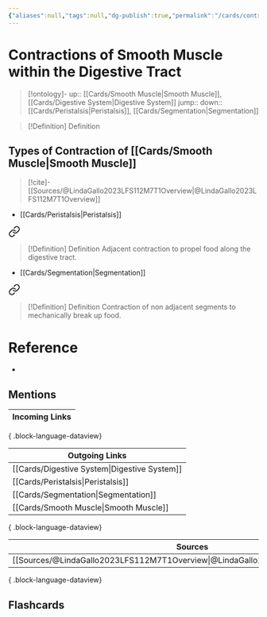 ```yaml
---
{"aliases":null,"tags":null,"dg-publish":true,"permalink":"/cards/contractions-of-smooth-muscle-within-the-digestive-tract/","dgPassFrontmatter":true}
---
```


# Contractions of Smooth Muscle within the Digestive Tract

> [!ontology]-
> up:: [[Cards/Smooth Muscle\|Smooth Muscle]], [[Cards/Digestive System\|Digestive System]]
> jump:: 
> down:: [[Cards/Peristalsis\|Peristalsis]], [[Cards/Segmentation\|Segmentation]]

> [!Definition] Definition

## Types of Contraction of [[Cards/Smooth Muscle\|Smooth Muscle]]

> [!cite]-
> [[Sources/@LindaGallo2023LFS112M7T1Overview\|@LindaGallo2023LFS112M7T1Overview]]

- [[Cards/Peristalsis\|Peristalsis]]
	
<div class="transclusion internal-embed is-loaded"><a class="markdown-embed-link" href="/cards/peristalsis/#2e4786" aria-label="Open link"><svg xmlns="http://www.w3.org/2000/svg" width="24" height="24" viewBox="0 0 24 24" fill="none" stroke="currentColor" stroke-width="2" stroke-linecap="round" stroke-linejoin="round" class="svg-icon lucide-link"><path d="M10 13a5 5 0 0 0 7.54.54l3-3a5 5 0 0 0-7.07-7.07l-1.72 1.71"></path><path d="M14 11a5 5 0 0 0-7.54-.54l-3 3a5 5 0 0 0 7.07 7.07l1.71-1.71"></path></svg></a><div class="markdown-embed">



> [!Definition] Definition
> Adjacent contraction to propel food along the digestive tract.

</div></div>

- [[Cards/Segmentation\|Segmentation]]
	
<div class="transclusion internal-embed is-loaded"><a class="markdown-embed-link" href="/cards/segmentation/#870821" aria-label="Open link"><svg xmlns="http://www.w3.org/2000/svg" width="24" height="24" viewBox="0 0 24 24" fill="none" stroke="currentColor" stroke-width="2" stroke-linecap="round" stroke-linejoin="round" class="svg-icon lucide-link"><path d="M10 13a5 5 0 0 0 7.54.54l3-3a5 5 0 0 0-7.07-7.07l-1.72 1.71"></path><path d="M14 11a5 5 0 0 0-7.54-.54l-3 3a5 5 0 0 0 7.07 7.07l1.71-1.71"></path></svg></a><div class="markdown-embed">



> [!Definition] Definition
> Contraction of non adjacent segments to mechanically break up food.

</div></div>


# Reference

- 

## Mentions

| Incoming Links |
| -------------- |

{ .block-language-dataview}

| Outgoing Links                                  |
| ----------------------------------------------- |
| [[Cards/Digestive System\|Digestive System]] |
| [[Cards/Peristalsis\|Peristalsis]]           |
| [[Cards/Segmentation\|Segmentation]]         |
| [[Cards/Smooth Muscle\|Smooth Muscle]]       |

{ .block-language-dataview}

| Sources                                                                             |
| ----------------------------------------------------------------------------------- |
| [[Sources/@LindaGallo2023LFS112M7T1Overview\|@LindaGallo2023LFS112M7T1Overview]] |

{ .block-language-dataview}

## Flashcards